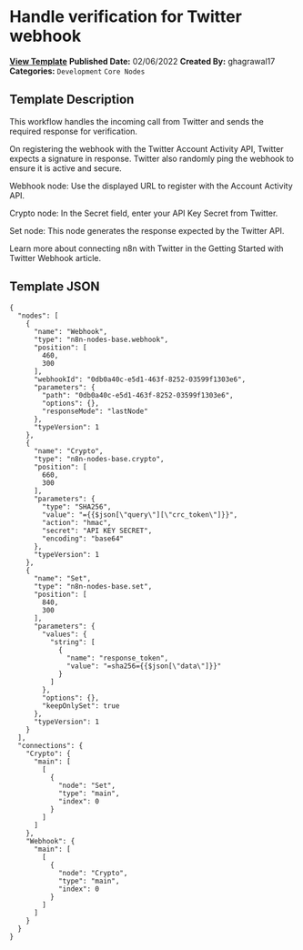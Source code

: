 # Handle verification for Twitter webhook

**[View Template](https://n8n.io/workflows/1440-/)**  **Published Date:** 02/06/2022  **Created By:** ghagrawal17  **Categories:** `Development` `Core Nodes`  

## Template Description

This workflow handles the incoming call from Twitter and sends the required response for verification.

On registering the webhook with the Twitter Account Activity API, Twitter expects a signature in response. Twitter also randomly ping the webhook to ensure it is active and secure.



Webhook node: Use the displayed URL to register with the Account Activity API.

Crypto node: In the Secret field, enter your API Key Secret from Twitter.

Set node: This node generates the response expected by the Twitter API.


Learn more about connecting n8n with Twitter in the Getting Started with Twitter Webhook article.

## Template JSON

```
{
  "nodes": [
    {
      "name": "Webhook",
      "type": "n8n-nodes-base.webhook",
      "position": [
        460,
        300
      ],
      "webhookId": "0db0a40c-e5d1-463f-8252-03599f1303e6",
      "parameters": {
        "path": "0db0a40c-e5d1-463f-8252-03599f1303e6",
        "options": {},
        "responseMode": "lastNode"
      },
      "typeVersion": 1
    },
    {
      "name": "Crypto",
      "type": "n8n-nodes-base.crypto",
      "position": [
        660,
        300
      ],
      "parameters": {
        "type": "SHA256",
        "value": "={{$json[\"query\"][\"crc_token\"]}}",
        "action": "hmac",
        "secret": "API KEY SECRET",
        "encoding": "base64"
      },
      "typeVersion": 1
    },
    {
      "name": "Set",
      "type": "n8n-nodes-base.set",
      "position": [
        840,
        300
      ],
      "parameters": {
        "values": {
          "string": [
            {
              "name": "response_token",
              "value": "=sha256={{$json[\"data\"]}}"
            }
          ]
        },
        "options": {},
        "keepOnlySet": true
      },
      "typeVersion": 1
    }
  ],
  "connections": {
    "Crypto": {
      "main": [
        [
          {
            "node": "Set",
            "type": "main",
            "index": 0
          }
        ]
      ]
    },
    "Webhook": {
      "main": [
        [
          {
            "node": "Crypto",
            "type": "main",
            "index": 0
          }
        ]
      ]
    }
  }
}
```
